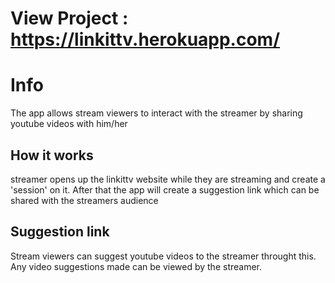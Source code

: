 # View Project : https://linkittv.herokuapp.com/

# Info
The app allows stream viewers to interact with the streamer by sharing youtube videos with him/her


## How it works

streamer opens up the linkittv website while they are streaming and create a 'session' on it. After that the app will create a suggestion link which can be shared with the streamers audience

## Suggestion link

Stream viewers can suggest youtube videos to the streamer throught this. Any video suggestions made can be viewed by the streamer.
